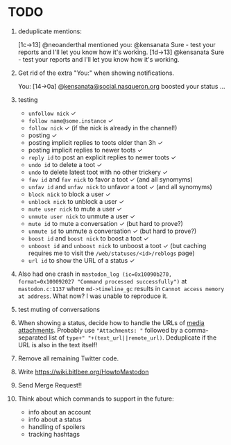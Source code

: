 # TODO

1. deduplicate mentions: 
    
	<neoanderthal> [1c->13] @neoanderthal mentioned you: @kensanata Sure -
		test your reports and I'll let you know how it's working.
	<neoanderthal> [1d->13] @kensanata Sure - test your reports and I'll
		let you know how it's working.

1. Get rid of the extra "You:" when showing notifications.
   
   <root> You: [14->0a] @kensanata@social.nasqueron.org boosted your
   status ...

1. testing
    - `unfollow nick` ✓
	- `follow name@some.instance` ✓
	- `follow nick` ✓ (if the nick is already in the channel!)
	- posting ✓
	- posting implicit replies to toots older than 3h ✓
	- posting implicit replies to newer toots ✓
	- `reply id` to post an explicit replies to newer toots ✓
	- `undo id` to delete a toot ✓
	- `undo` to delete latest toot with no other trickery ✓
	- `fav id` and `fav nick` to favor a toot ✓ (and all synomyms)
	- `unfav id` and `unfav nick` to unfavor a toot ✓ (and all synomyms)
	- `block nick` to block a user ✓
	- `unblock nick` to unblock a user ✓
	- `mute user nick` to mute a user ✓
	- `unmute user nick` to unmute a user ✓
	- `mute id` to mute a conversation ✓ (but hard to prove?)
	- `unmute id` to unmute a conversation ✓ (but hard to prove?)
	- `boost id` and `boost nick` to boost a toot ✓
	- `unboost id` and `unboost nick` to unboost a toot ✓ (but caching
      requires me to visit the `/web/statuses/<id>/reblogs` page)
    - `url id` to show the URL of a status ✓

1. Also had one crash in `mastodon_log (ic=0x10090b270,
    format=0x100092027 "Command processed successfully")` at
    `mastodon.c:1137` where `md->timeline_gc` results in `Cannot
    access memory at address`. What now? I was unable to reproduce it.

1. test muting of conversations

1. When showing a status, decide how to handle the URLs of [media
   attachments](https://github.com/tootsuite/documentation/blob/master/Using-the-API/API.md#attachment).
   Probably use `"Attachments: "` followed by a comma-separated list
   of `type+" "+(text_url||remote_url)`. Deduplicate if the URL is
   also in the text itself!

1. Remove all remaining Twitter code.

1. Write https://wiki.bitlbee.org/HowtoMastodon

1. Send Merge Request!!

1. Think about which commands to support in the future:

	- info about an account
	- info about a status
	- handling of spoilers
	- tracking hashtags
